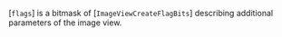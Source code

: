 [`flags`] is a bitmask of [`ImageViewCreateFlagBits`] describing
additional parameters of the image view.